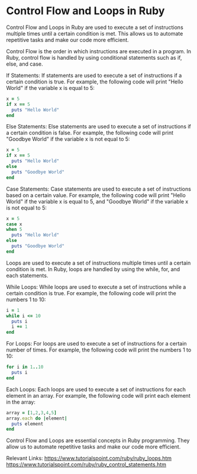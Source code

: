 # Control Flow and Loops in Ruby

Control Flow and Loops in Ruby are used to execute a set of instructions multiple times until a certain condition is met. This allows us to automate repetitive tasks and make our code more efficient.

Control Flow is the order in which instructions are executed in a program. In Ruby, control flow is handled by using conditional statements such as if, else, and case.

If Statements:
If statements are used to execute a set of instructions if a certain condition is true. For example, the following code will print "Hello World" if the variable x is equal to 5:

```ruby
x = 5
if x == 5
  puts "Hello World"
end
```

Else Statements:
Else statements are used to execute a set of instructions if a certain condition is false. For example, the following code will print "Goodbye World" if the variable x is not equal to 5:

```ruby
x = 5
if x == 5
  puts "Hello World"
else
  puts "Goodbye World"
end
```

Case Statements:
Case statements are used to execute a set of instructions based on a certain value. For example, the following code will print "Hello World" if the variable x is equal to 5, and "Goodbye World" if the variable x is not equal to 5:

```ruby
x = 5
case x
when 5
  puts "Hello World"
else
  puts "Goodbye World"
end
```

Loops are used to execute a set of instructions multiple times until a certain condition is met. In Ruby, loops are handled by using the while, for, and each statements.

While Loops:
While loops are used to execute a set of instructions while a certain condition is true. For example, the following code will print the numbers 1 to 10:

```ruby
i = 1
while i <= 10
  puts i
  i += 1
end
```

For Loops:
For loops are used to execute a set of instructions for a certain number of times. For example, the following code will print the numbers 1 to 10:

```ruby
for i in 1..10
  puts i
end
```

Each Loops:
Each loops are used to execute a set of instructions for each element in an array. For example, the following code will print each element in the array:

```ruby
array = [1,2,3,4,5]
array.each do |element|
  puts element
end
```

Control Flow and Loops are essential concepts in Ruby programming. They allow us to automate repetitive tasks and make our code more efficient.

Relevant Links:
<https://www.tutorialspoint.com/ruby/ruby_loops.htm>
<https://www.tutorialspoint.com/ruby/ruby_control_statements.htm>
